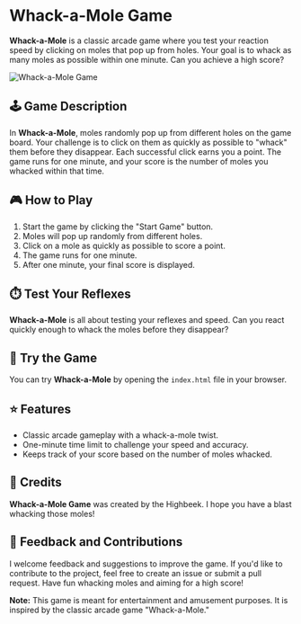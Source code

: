 # Whack-a-Mole Game

**Whack-a-Mole** is a classic arcade game where you test your reaction speed by clicking on moles that pop up from holes. Your goal is to whack as many moles as possible within one minute. Can you achieve a high score?

![Whack-a-Mole Game](whackamole-game-screenshot.png)

## 🕹️ Game Description

In **Whack-a-Mole**, moles randomly pop up from different holes on the game board. Your challenge is to click on them as quickly as possible to "whack" them before they disappear. Each successful click earns you a point. The game runs for one minute, and your score is the number of moles you whacked within that time.

## 🎮 How to Play

1. Start the game by clicking the "Start Game" button.
2. Moles will pop up randomly from different holes.
3. Click on a mole as quickly as possible to score a point.
4. The game runs for one minute.
5. After one minute, your final score is displayed.

## ⏱️ Test Your Reflexes

**Whack-a-Mole** is all about testing your reflexes and speed. Can you react quickly enough to whack the moles before they disappear?

## 🚀 Try the Game

You can try **Whack-a-Mole** by opening the `index.html` file in your browser.

## ⭐ Features

- Classic arcade gameplay with a whack-a-mole twist.
- One-minute time limit to challenge your speed and accuracy.
- Keeps track of your score based on the number of moles whacked.

## 🌟 Credits

**Whack-a-Mole Game** was created by the Highbeek. I hope you have a blast whacking those moles!

## 📝 Feedback and Contributions

I welcome feedback and suggestions to improve the game. If you'd like to contribute to the project, feel free to create an issue or submit a pull request. Have fun whacking moles and aiming for a high score!

**Note:** This game is meant for entertainment and amusement purposes. It is inspired by the classic arcade game "Whack-a-Mole."
